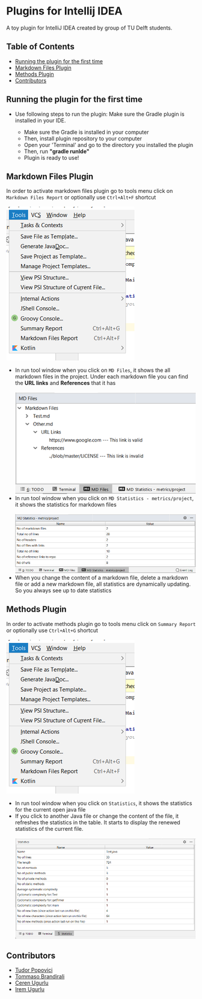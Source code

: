 # Plugins for Intellij IDEA

A toy plugin for IntelliJ IDEA created by group of TU Delft students.

## Table of Contents
* [Running the plugin for the first time](#running-the-plugin-for-the-first-time)
* [Markdown Files Plugin](#markdown-files-plugin)
* [Methods Plugin](#methods-plugin)
* [Contributors](#contributors)

## Running the plugin for the first time
* Use following steps to run the plugin: 
Make sure the Gradle plugin is installed in your IDE.

  * Make sure the Gradle is installed in your computer
  * Then, install plugin repository to your computer
  * Open your 'Terminal' and go to the directory you installed the plugin
  * Then, run **"gradle runIde"**
  * Plugin is ready to use!

## Markdown Files Plugin
In order to activate markdown files plugin go to tools menu click on `Markdown Files Report` 
or optionally use `Ctrl+Alt+F` shortcut <br/><br/>
![Image of Tools Menu](images/image1.png)<br/>
- In run tool window when you click on `MD Files`, it shows the all markdown files in the project. Under each markdown file you can find the **URL links** and **References** that it has<br/><br/>
![Image of MD Files](images/image4.png)<br/>
- In run tool window when you click on `MD Statistics - metrics/project`, it shows the statistics for markdown files<br/><br/>
![Image of MD Statistics](images/image3.png)<br/>
- When you change the content of a markdown file, delete a markdown file or add a new markdown file, all statistics are dynamically updating. So you always see up to date statistics


## Methods Plugin
In order to activate methods plugin go to tools menu
click on `Summary Report` or optionally use `Ctrl+Alt+G` shortcut <br/><br/>
![Image of Tools Menu](images/image1.png)<br/>
- In run tool window when you click on `Statistics`, it shows the statistics for the current open java file
- If you click to another Java file or change the content of the file, it refreshes the statistics in the table. It starts to display the renewed statistics of the current file.<br/><br/>
![Image of Statistics](images/image2.png)

## Contributors
* [Tudor Popovici](https://github.com/tudorpopovici1)
* [Tommaso Brandirali](https://github.com/TommasoBrandirali)
* [Ceren Ugurlu](https://github.com/cugurlu)
* [Irem Ugurlu](https://github.com/iremugurlu)
